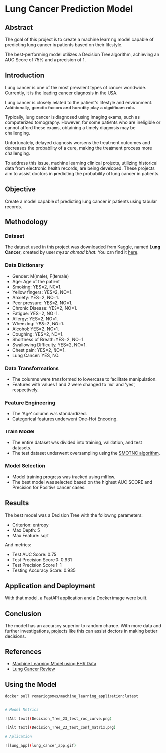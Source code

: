 # Lung Cancer Prediction Model

## Abstract

The goal of this project is to create a machine learning model capable of predicting lung cancer in patients based on their lifestyle.

The best-performing model utilizes a Decision Tree algorithm, achieving an AUC Score of 75% and a precision of 1.

## Introduction

Lung cancer is one of the most prevalent types of cancer worldwide. Currently, it is the leading cancer diagnosis in the USA.

Lung cancer is closely related to the patient's lifestyle and environment. Additionally, genetic factors and heredity play a significant role.

Typically, lung cancer is diagnosed using imaging exams, such as computerized tomography. However, for some patients who are ineligible or cannot afford these exams, obtaining a timely diagnosis may be challenging.

Unfortunately, delayed diagnosis worsens the treatment outcomes and decreases the probability of a cure, making the treatment process more challenging.

To address this issue, machine learning clinical projects, utilizing historical data from electronic health records, are being developed. These projects aim to assist doctors in predicting the probability of lung cancer in patients.

## Objective

Create a model capable of predicting lung cancer in patients using tabular records.

## Methodology

### Dataset

The dataset used in this project was downloaded from Kaggle, named **Lung Cancer**, created by user *mysar ahmad bhat*. You can find it [here](https://www.kaggle.com/datasets/mysarahmadbhat/lung-cancer).

### Data Dictionary

- Gender: M(male), F(female)
- Age: Age of the patient
- Smoking: YES=2, NO=1.
- Yellow fingers: YES=2, NO=1.
- Anxiety: YES=2, NO=1.
- Peer pressure: YES=2, NO=1.
- Chronic Disease: YES=2, NO=1.
- Fatigue: YES=2, NO=1.
- Allergy: YES=2, NO=1.
- Wheezing: YES=2, NO=1.
- Alcohol: YES=2, NO=1.
- Coughing: YES=2, NO=1.
- Shortness of Breath: YES=2, NO=1.
- Swallowing Difficulty: YES=2, NO=1.
- Chest pain: YES=2, NO=1.
- Lung Cancer: YES, NO.

### Data Transformations
- The columns were transformed to lowercase to facilitate manipulation.
- Features with values 1 and 2 were changed to 'no' and 'yes', respectively.

### Feature Engineering
- The 'Age' column was standardized.
- Categorical features underwent One-Hot Encoding.

### Train Model
- The entire dataset was divided into training, validation, and test datasets.
- The test dataset underwent oversampling using the [SMOTNC algorithm](https://medium.com/analytics-vidhya/smote-nc-in-ml-categorization-models-fo-imbalanced-datasets-8adbdcf08c25).

### Model Selection
- Model training progress was tracked using mlflow.
- The best model was selected based on the highest AUC SCORE and Precision for Positive cancer cases.

## Results
The best model was a Decision Tree with the following parameters:
- Criterion: entropy
- Max Depth: 5
- Max Feature: sqrt

And metrics:
- Test AUC Score: 0.75
- Test Precision Score 0: 0.931
- Test Precision Score 1: 1
- Testing Accuracy Score: 0.935

## Application and Deployment
With that model, a FastAPI application and a Docker image were built.

## Conclusion
The model has an accuracy superior to random chance. With more data and further investigations, projects like this can assist doctors in making better decisions.

## References
- [Machine Learning Model using EHR Data](https://pubmed.ncbi.nlm.nih.gov/36576991/)
- [Lung Cancer Review](https://www.mdpi.com/1422-0067/22/16/8661)

## Using the Model
```bash
docker pull romariogomes/machine_learning_application:latest


# Model Metrics

![Alt text](Decision_Tree_23_test_roc_curve.png)

![Alt text](Decision_Tree_23_test_conf_matrix.png)

# Aplication

![lung_app](lung_cancer_app.gif)

